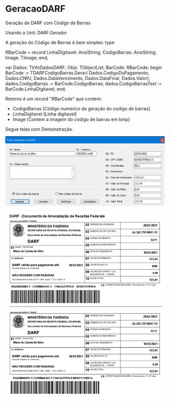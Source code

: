 # GeracaoDARF
Geração de DARF com Código de Barras

Usando a Unit: DARF.Gerador

A geração do Código de Barras é bem simples:
type

  RBarCode = record
    LinhaDigitavel: AnsiString;
    CodigoBarras: AnsiString;
    Image: TImage;
  end;
  
var
  Dados: TInfoDadosDARF;
  Objs: TObjectList;
  BarCode: RBarCode;
begin  
     BarCode :=  TDARFCodigoBarras.Gerar( Dados.CodigoDoPagamento,
                                         Dados.CNPJ,
                                         Dados.DataVencimento,
                                         Dados.DataFinal,
                                         Dados.Valor);
    dados.CodigoBarras := BarCode.CodigoBarras;
    dados.CodigoBarrasText := BarCode.LinhaDigitavel;
end;

Retorno é um record "RBarCode" que contem:

- CodigoBarras [Código numerico da geração do codigo de barras]
- LinhaDigitavel [Linha digitavel]
- Image [Contem a imagem do código de barras em bmp]


Segue telas com Demonstração.

![Alt text](Imgs/Tela.png?raw=true "Tela de Demonstração")

![Alt text](Imgs/Darf.png?raw=true "Darf de Demonstração")
